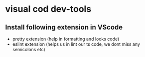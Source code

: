 # visual cod dev-tools

## Install following extension in VScode
  - pretty extension (help in formatting and looks code)
  - eslint extension (helps us in lint our ts code, we dont miss any semicolons etc)
